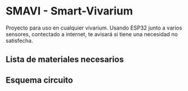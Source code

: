 # SMAVI - Smart-Vivarium
Proyecto para uso en cualquier vivarium. Usando  ESP32 junto a varios sensores, contectado a internet, te avisará si tiene una necesidad no satisfecha. 

## Lista de materiales necesarios



## Esquema circuito



